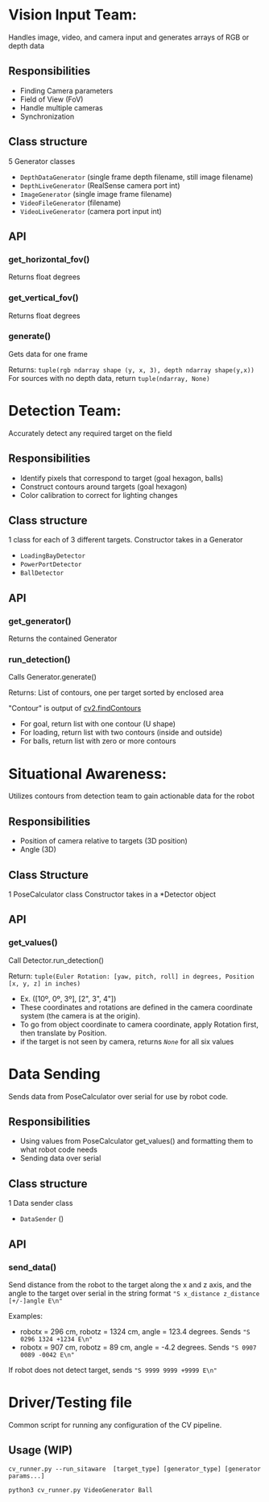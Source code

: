 # Vision Input Team:
Handles image, video, and camera input and generates arrays of RGB or depth data

## Responsibilities
- Finding Camera parameters
- Field of View (FoV)
- Handle multiple cameras
- Synchronization

## Class structure
5 Generator classes
- `DepthDataGenerator` (single frame depth filename, still image filename)
- `DepthLiveGenerator` (RealSense camera port int)
- `ImageGenerator` (single image frame filename)
- `VideoFileGenerator` (filename)
- `VideoLiveGenerator` (camera port input int)

## API
### get_horizontal_fov()
Returns float degrees

### get_vertical_fov()
Returns float degrees

### generate()
Gets data for one frame

Returns: `tuple(rgb ndarray shape (y, x, 3), depth ndarray shape(y,x))`
For sources with no depth data, return `tuple(ndarray, None)`


# Detection Team:
Accurately detect any required target on the field

## Responsibilities
- Identify pixels that correspond to target (goal hexagon, balls)
- Construct contours around targets (goal hexagon)
- Color calibration to correct for lighting changes

## Class structure
1 class for each of 3 different targets. Constructor takes in a Generator
- `LoadingBayDetector`
- `PowerPortDetector`
- `BallDetector`

## API
### get_generator()
Returns the contained Generator

### run_detection()
Calls Generator.generate()

Returns: List of contours, one per target sorted by enclosed area

"Contour" is output of [cv2.findContours](https://docs.opencv.org/2.4/modules/imgproc/doc/structural_analysis_and_shape_descriptors.html#findcontours)
- For goal, return list with one contour (U shape)
- For loading, return list with two contours (inside and outside)
- For balls, return list with zero or more contours


# Situational Awareness:
Utilizes contours from detection team to gain actionable data for the robot

## Responsibilities
- Position of camera relative to targets (3D position)
- Angle (3D)

## Class Structure
1 PoseCalculator class
Constructor takes in a \*Detector object

## API
### get_values()
Call Detector.run_detection()

Return: `tuple(Euler Rotation: [yaw, pitch, roll] in degrees, Position [x, y, z] in inches)`
- Ex. ([10º, 0º, 3º], [2", 3", 4"])
- These coordinates and rotations are defined in the camera coordinate system (the camera is at the origin).
- To go from object coordinate to camera coordinate, apply Rotation first, then translate by Position.
- if the target is not seen by camera, returns _`None`_ for all six values


# Data Sending
Sends data from PoseCalculator over serial for use by robot code.

## Responsibilities
- Using values from PoseCalculator get_values() and formatting them to what robot code needs
- Sending data over serial

## Class structure
1 Data sender class
- `DataSender` ()

## API
### send_data()
Send distance from the robot to the target along the x and z axis, and the angle to the target over serial in the string format `"S x_distance z_distance [+/-]angle E\n"`


Examples:
- robotx = 296 cm, robotz = 1324 cm, angle = 123.4 degrees. Sends `"S 0296 1324 +1234 E\n"`
- robotx = 907 cm, robotz = 89 cm, angle = -4.2 degrees. Sends `"S 0907 0089 -0042 E\n"`

If robot does not detect target, sends `"S 9999 9999 +9999 E\n"`


# Driver/Testing file
Common script for running any configuration of the CV pipeline.  

## Usage (WIP)
`cv_runner.py --run_sitaware  [target_type] [generator_type] [generator params...]`

`python3 cv_runner.py VideoGenerator Ball`

